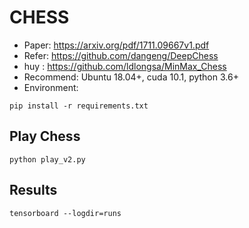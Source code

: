# CHESS
* Paper: https://arxiv.org/pdf/1711.09667v1.pdf
* Refer: https://github.com/dangeng/DeepChess
* huy  : https://github.com/ldlongsa/MinMax_Chess
* Recommend: Ubuntu 18.04+, cuda 10.1, python 3.6+
* Environment:
```
pip install -r requirements.txt
```
## Play Chess
```
python play_v2.py
```
## Results
```
tensorboard --logdir=runs
```
